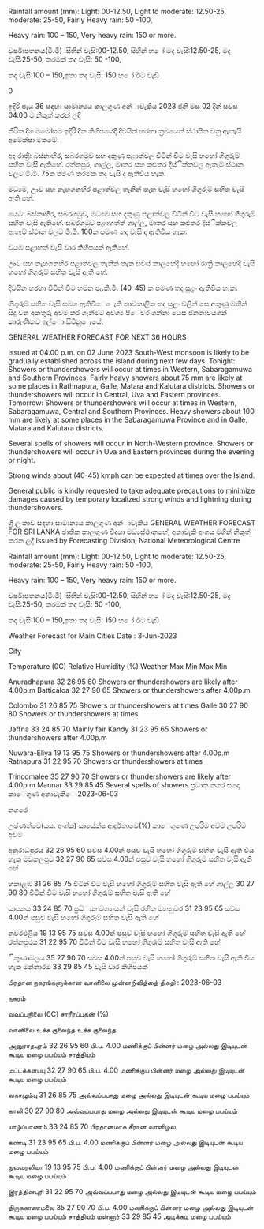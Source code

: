 Rainfall amount (mm): Light: 00-12.50, Light to moderate: 12.50-25, moderate: 25-50, Fairly Heavy rain: 50 -100,

Heavy rain: 100 – 150, Very heavy rain: 150 or more.

වර්ෂාපතනය(මි.මී) :සිහින් වැසි:00-12.50, සිහින් හ ෝ මද වැසි:12.50-25, මද වැසි:25-50, තරමක් තද වැසි: 50 -100,

තද වැසි:100 – 150,ඉතා තද වැසි: 150 හ ෝ ඊට වැඩි

0

ඉදිරි පැය 36 සඳහා සාමාන්‍යය කාලගුණ අන්‍ාවැකිය 2023 ජුනි මස 02 දින්‍ සවස 04.00 ට නිකුත් කරන්‍ ලදි

නිරිත දිග මමෝසම ඉදිරි දින කිහිපයේදී දිවයින්‍ හරහා ක්‍රමයෙන් ස්ථාපිත වනු ඇතැයි අමේක්ෂා මකමේ.

අද රාත්‍රී: බස්නාහිර, සබරගමුව සහ දකුණු පළාත්වල විටින් විට වැසි හහෝ ගිගුරුම් සහිත වැසි ඇතිහේ. රත්නපුර, ගාල්ල, මාතර සහ කළුතර දිස්ික්කවල ඇතැම් ස්ථාන වලට මි.මි. 75ක පමණ තරමක තද වැසි ද ඇතිවිය හැක.

මධ්‍යම, ඌව සහ නැහගනහිර පළාත්වල තැනින් තැන වැසි හහෝ ගිගුරුම් සහිත වැසි ඇති හේ.

යෙට: බස්නාහිර, සබරගමුව, මධ්‍යම සහ දකුණු පළාත්වල විටින් විට වැසි හහෝ ගිගුරුම් සහිත වැසි ඇතිහේ. සබරගමුව පළාහත්ත් ගාල්ල, මාතර සහ කළුතර දිස්ික්කවල ඇතැම් ස්ථාන වලට මි.මි. 100ක පමණ තද වැසි ද ඇතිවිය හැක.

වයඹ පළාහත් වැසි වාර කිහිපයක් ඇතිහේ.

ඌව සහ නැහගනහිර පළාත්වල තැනින් තැන සවස් කාලහේදී හහෝ රාත්‍රී කාලහේදී වැසි හහෝ ගිගුරුම් සහිත වැසි ඇති හේ.

දිවයින හරහා විටින් විට හමන පැ.කි.මී. (40-45) ක පමණ තද සුළං ඇතිවිය හැක.

ගිගුරුම් සහිත වැසි සමග ඇතිවිෙ ෙැකි තාවකාලික තද සුළං වලින් සෙ අකුණු මඟින් සිදු වන අනතුරු අවම කර ගැනීමට අවශ්‍ය පිෙවර ගන්නා යෙස ජනතාවයගන් කාරුණිකව ඉල්ො සිටිනු ෙැයේ.

GENERAL WEATHER FORECAST FOR NEXT 36 HOURS

Issued at 04.00 p.m. on 02 June 2023 South-West monsoon is likely to be gradually established across the island during next few days. Tonight: Showers or thundershowers will occur at times in Western, Sabaragamuwa and Southern Provinces. Fairly heavy showers about 75 mm are likely at some places in Rathnapura, Galle, Matara and Kalutara districts. Showers or thundershowers will occur in Central, Uva and Eastern provinces. Tomorrow: Showers or thundershowers will occur at times in Western, Sabaragamuwa, Central and Southern Provinces. Heavy showers about 100 mm are likely at some places in the Sabaragamuwa Province and in Galle, Matara and Kalutara districts.

Several spells of showers will occur in North-Western province. Showers or thundershowers will occur in Uva and Eastern provinces during the evening or night.

Strong winds about (40-45) kmph can be expected at times over the Island.

General public is kindly requested to take adequate precautions to minimize damages caused by temporary localized strong winds and lightning during thundershowers.

ශ්‍රී ලංකාව සඳහා සාමාන්‍යය කාලගුණ අන්‍ාවැකිය GENERAL WEATHER FORECAST FOR SRI LANKA ජාතික කාලගුණ විදයා මධ්‍යස්ථානහේ, අනාවැකි අංශය මගින් නිකුත් කරන ලදි Issued by Forecasting Division, National Meteorological Centre

Rainfall amount (mm): Light: 00-12.50, Light to moderate: 12.50-25, moderate: 25-50, Fairly Heavy rain: 50 -100,

Heavy rain: 100 – 150, Very heavy rain: 150 or more.

වර්ෂාපතනය(මි.මී) :සිහින් වැසි:00-12.50, සිහින් හ ෝ මද වැසි:12.50-25, මද වැසි:25-50, තරමක් තද වැසි: 50 -100,

තද වැසි:100 – 150,ඉතා තද වැසි: 150 හ ෝ ඊට වැඩි

Weather Forecast for Main Cities Date : 3-Jun-2023

City

Temperature (0C) Relative Humidity (%) Weather Max Min Max Min

Anuradhapura 32 26 95 60 Showers or thundershowers are likely after 4.00p.m Batticaloa 32 27 90 65 Showers or thundershowers after 4.00p.m

Colombo 31 26 85 75 Showers or thundershowers at times Galle 30 27 90 80 Showers or thundershowers at times

Jaffna 33 24 85 70 Mainly fair Kandy 31 23 95 65 Showers or thundershowers after 4.00p.m

Nuwara-Eliya 19 13 95 75 Showers or thundershowers after 4.00p.m Ratnapura 31 22 95 70 Showers or thundershowers at times

Trincomalee 35 27 90 70 Showers or thundershowers are likely after 4.00p.m Mannar 33 29 85 45 Several spells of showers ප්‍රධාන නගර සදො කාෙගුණ අනාවැකිෙ 2023-06-03

නගරෙ

උෂ්ණත්වෙ(යස. අංශ්‍ක) සායේක්ෂ ආර්ද්‍රතාවෙ(%) කාෙගුණෙ උපරිම අවම උපරිම අවම

අනුරාධ්‍පුරය 32 26 95 60 සවස 4.00න් පසුව වැසි හහෝ ගිගුරුම් සහිත වැසි ඇති විය හැක මඩකලපුව 32 27 90 65 සවස 4.00න් පසුව වැසි හහෝ ගිගුරුම් සහිත වැසි ඇති හේ

හකාළඹ 31 26 85 75 විටින් විට වැසි හහෝ ගිගුරුම් සහිත වැසි ඇති හේ ගාල්ල 30 27 90 80 විටින් විට වැසි හහෝ ගිගුරුම් සහිත වැසි ඇති හේ

යාපනය 33 24 85 70 ප්‍රධ්‍ාන වශහයන් වැසි රහිත මහනුවර 31 23 95 65 සවස 4.00න් පසුව වැසි හහෝ ගිගුරුම් සහිත වැසි ඇති හේ

නුවරඑළිය 19 13 95 75 සවස 4.00න් පසුව වැසි හහෝ ගිගුරුම් සහිත වැසි ඇති හේ රත්නපුරය 31 22 95 70 විටින් විට වැසි හහෝ ගිගුරුම් සහිත වැසි ඇති හේ

ිකුණාමලය 35 27 90 70 සවස 4.00න් පසුව වැසි හහෝ ගිගුරුම් සහිත වැසි ඇති විය හැක මන්නාරම 33 29 85 45 වැසි වාර කිහිපයක්

பிரதான நகரங்களுக்கான வானிலை முன்னறிவித்தை் திகதி : 2023-06-03

நகரம்

வவப்பநிலை (0C) சாரீரப்பதன் (%)

வானிலை உச்ச குலைந்த உச்ச குலைந்த

அனுராதபுரம் 32 26 95 60 பி.ப. 4.00 மணிக்குப் பின்னர் மழை அல்லது இடியுடன் கூடிய மழை பபய்யும் சாத்தியம்

மட்டக்களப்பு 32 27 90 65 பி.ப. 4.00 மணிக்குப் பின்னர் மழை அல்லது இடியுடன் கூடிய மழை பபய்யும்

வகாழும்பு 31 26 85 75 அவ்வப்பபாது மழை அல்லது இடியுடன் கூடிய மழை பபய்யும்

காலி 30 27 90 80 அவ்வப்பபாது மழை அல்லது இடியுடன் கூடிய மழை பபய்யும்

யாழ்ப்பாணம் 33 24 85 70 பிரதானமாக சீரான வானிழல

கண்டி 31 23 95 65 பி.ப. 4.00 மணிக்குப் பின்னர் மழை அல்லது இடியுடன் கூடிய மழை பபய்யும்

நுவவரலியா 19 13 95 75 பி.ப. 4.00 மணிக்குப் பின்னர் மழை அல்லது இடியுடன் கூடிய மழை பபய்யும்

இரத்தினபுரி 31 22 95 70 அவ்வப்பபாது மழை அல்லது இடியுடன் கூடிய மழை பபய்யும்

திருககாணமலை 35 27 90 70 பி.ப. 4.00 மணிக்குப் பின்னர் மழை அல்லது இடியுடன் கூடிய மழை பபய்யும் சாத்தியம் மன்னார் 33 29 85 45 அடிக்கடி மழை பபய்யும்